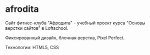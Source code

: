# afrodita
Сайт фитнес-клуба "Афродита" - учебный проект курса "Основы верстки сайтов" в Loftschool.

Фиксированный дизайн, блочная верстка, Pixel Perfect.

Технологии: HTML5, CSS
